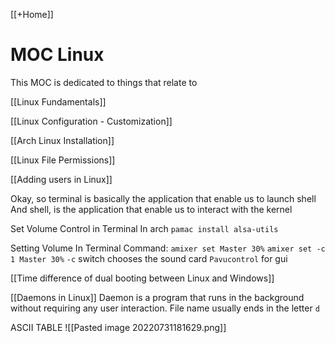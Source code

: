 [[+Home]]

# MOC Linux
This MOC is dedicated to things that relate to


[[Linux Fundamentals]]

[[Linux Configuration - Customization]]

[[Arch Linux Installation]]

[[Linux File Permissions]]

[[Adding users in Linux]]

Okay, so terminal is basically the application that enable us to launch shell
And shell, is the application that enable us to interact with the kernel

Set Volume Control in Terminal
In arch
`pamac install alsa-utils`


Setting Volume In Terminal
Command: `amixer set Master 30%`
`amixer set -c 1 Master 30%` 
`-c` switch chooses the sound card
`Pavucontrol` for gui

[[Time difference of dual booting between Linux and Windows]]

[[Daemons in Linux]]
Daemon is a program that runs in the background without requiring any user interaction. 
File name usually ends in the letter `d`



ASCII TABLE
![[Pasted image 20220731181629.png]]
